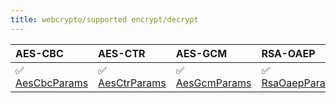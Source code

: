 ```yaml
---
title: webcrypto/supported encrypt/decrypt
---
```


| AES-CBC                                                                                                           | AES-CTR                                                                                                           | AES-GCM                                                                                                           | RSA-OAEP |
| :---------------------------------------------------------------------------------------------------------------- | :---------------------------------------------------------------------------------------------------------------- | :---------------------------------------------------------------------------------------------------------------- | :------- |
| ✅ [AesCbcParams](https://grafana.com/docs/k6/<K6_VERSION>/javascript-api/k6-experimental/webcrypto/aescbcparams) | ✅ [AesCtrParams](https://grafana.com/docs/k6/<K6_VERSION>/javascript-api/k6-experimental/webcrypto/aesctrparams) | ✅ [AesGcmParams](https://grafana.com/docs/k6/<K6_VERSION>/javascript-api/k6-experimental/webcrypto/aesgcmparams) | ✅  [RsaOaepParams](https://grafana.com/docs/k6/<K6_VERSION>/javascript-api/k6-experimental/webcrypto/rsaoaepparams)    |
